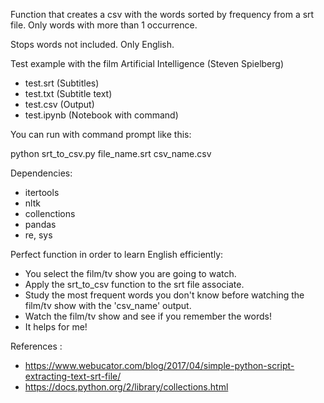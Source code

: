 Function that creates a csv with the words sorted by frequency from a srt file. Only words with more than 1 occurrence. <p>
Stops words not included. Only English. 
  
Test example with the film Artificial Intelligence (Steven Spielberg)
- test.srt (Subtitles)
- test.txt (Subtitle text)
- test.csv (Output)
- test.ipynb (Notebook with command)

You can run with command prompt like this:

python srt_to_csv.py file_name.srt csv_name.csv

Dependencies:
- itertools
- nltk
- collenctions
- pandas
- re, sys

Perfect function in order to learn English efficiently:
- You select the film/tv show you are going to watch.
- Apply the srt_to_csv function to the srt file associate.
- Study the most frequent words you don't know before watching the film/tv show with the 'csv_name' output.
- Watch the film/tv show and see if you remember the words!
- It helps for me!

References :
- https://www.webucator.com/blog/2017/04/simple-python-script-extracting-text-srt-file/
- https://docs.python.org/2/library/collections.html
